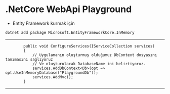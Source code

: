 # .NetCore WebApi Playground

- Entity Framework kurmak için

```dotnet
dotnet add package Microsoft.EntityFrameworkCore.InMemory
```

---

```dotnet
        public void ConfigureServices(IServiceCollection services)
        {
            // Uygulamanın oluşturmuş olduğumuz DbContext dosyasını tanımasını sağlıyoruz
            // Ve oluşturulacak DatabaseName ini belirtiyoruz.
            services.AddDbContext<Db>(opt => opt.UseInMemoryDatabase("PlaygroundDb"));
            services.AddMvc();
        }
```

---
